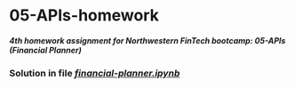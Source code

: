 # 05-APIs-homework

<h5>4th homework assignment for Northwestern FinTech bootcamp: 05-APIs (Financial Planner)</h5>

### Solution in file *[financial-planner.ipynb](https://github.com/Alacrity01/05-APIs-homework/blob/main/financial-planner.ipynb)*


